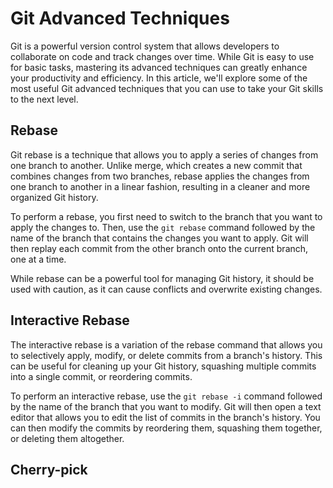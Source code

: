# Git Advanced Techniques

Git is a powerful version control system that allows developers to collaborate on code and track changes over time. While Git is easy to use for basic tasks, mastering its advanced techniques can greatly enhance your productivity and efficiency. In this article, we'll explore some of the most useful Git advanced techniques that you can use to take your Git skills to the next level.

## Rebase

Git rebase is a technique that allows you to apply a series of changes from one branch to another. Unlike merge, which creates a new commit that combines changes from two branches, rebase applies the changes from one branch to another in a linear fashion, resulting in a cleaner and more organized Git history. 

To perform a rebase, you first need to switch to the branch that you want to apply the changes to. Then, use the `git rebase` command followed by the name of the branch that contains the changes you want to apply. Git will then replay each commit from the other branch onto the current branch, one at a time. 

While rebase can be a powerful tool for managing Git history, it should be used with caution, as it can cause conflicts and overwrite existing changes.

## Interactive Rebase
The interactive rebase is a variation of the rebase command that allows you to selectively apply, modify, or delete commits from a branch's history. This can be useful for cleaning up your Git history, squashing multiple commits into a single commit, or reordering commits.

To perform an interactive rebase, use the `git rebase -i` command followed by the name of the branch that you want to modify. Git will then open a text editor that allows you to edit the list of commits in the branch's history.  You can then modify the commits by reordering them, squashing them together, or deleting them altogether.

## Cherry-pick
